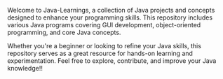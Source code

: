 Welcome to Java-Learnings, a collection of Java projects and concepts designed to enhance your programming skills. This repository includes various Java programs covering GUI development, object-oriented programming, and core Java concepts.

Whether you're a beginner or looking to refine your Java skills, this repository serves as a great resource for hands-on learning and experimentation. Feel free to explore, contribute, and improve your Java knowledge!!

